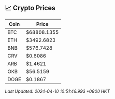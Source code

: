 ## 📈 Crypto Prices

| Coin | Price |
| ---- | ----- |
| BTC | $68808.1355 |
| ETH | $3492.6823 |
| BNB | $576.7428 |
| CRV | $0.6086 |
| ARB | $1.4621 |
| OKB | $56.5159 |
| DOGE | $0.1867 |

_Last Updated: 2024-04-10 10:51:46.993 +0800 HKT_